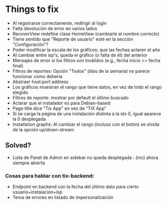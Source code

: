 Things to fix
=============

* Al registrarse correctamente, redirigir al login
* Falta devolución de error en varios lados
* RecoverView redefine clase HomeView (cambiarle al nombre correcto)
* Tiene sentido que "Reporte de usuario" esté en la sección "Configuración"?
* Poder modificar la escala de los gráficos; que las fechas aclaren el año
* Al cambiar entre isp's, queda el gráfico (o falta de él) del anterior
* Mensajes de error si los filtros son inválidos (e.g., fecha inicio >= fecha final)
* Filtros de reportes: Opción "Todos" (días de la semana) no parece funcionar como debería
* Abstraer host:port address
* Los gráficos muestran el rango que tiene datos, en vez de todo el rango elegido
* Filtros de reporte: mostrar por default el último buscado
* Aclarar que el instalador es para Debian-based
* Page title dice "Tix App" en vez de "TiX App"
* Si se carga la página de una instalación distinta a la idx 0, igual aparece la 0 desplegada
* Installation graphs: Al cambiar el rango (incluso con el botón) se olvida de la opción up/down-stream

Solved?
-------

* Lista de Panel de Admin en sidebar no queda desplegada : (mc) ahora siempre abierta



### Cosas para hablar con tix-backend:

- Endpoint en backend con la fecha del último dato para cierto usuario+instalación+isp
- Tema de errores en listado de impersonalización
